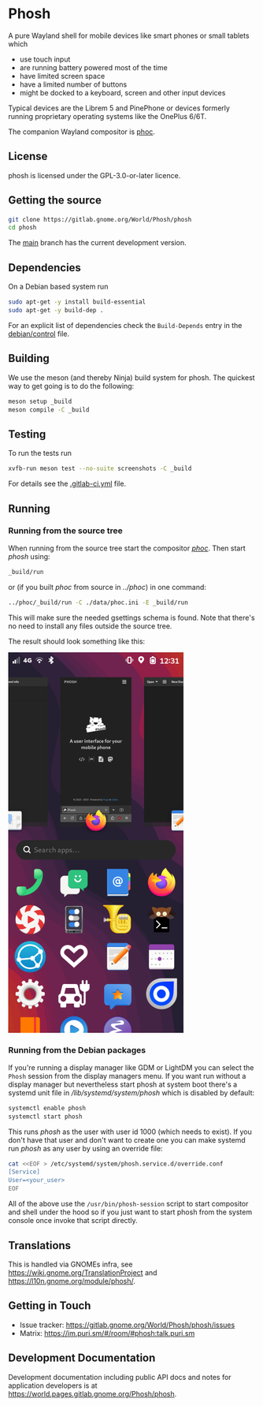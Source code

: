 # Phosh

A pure Wayland shell for mobile devices like smart phones or small
tablets which

* use touch input
* are running battery powered most of the time
* have limited screen space
* have a limited number of buttons
* might be docked to a keyboard, screen and other input devices

Typical devices are the Librem 5 and PinePhone or devices formerly
running proprietary operating systems like the OnePlus 6/6T.

The companion Wayland compositor is [phoc][].

## License

phosh is licensed under the GPL-3.0-or-later licence.

## Getting the source

```sh
git clone https://gitlab.gnome.org/World/Phosh/phosh
cd phosh
```

The [main][] branch has the current development version.

## Dependencies

On a Debian based system run

```sh
sudo apt-get -y install build-essential
sudo apt-get -y build-dep .
```

For an explicit list of dependencies check the `Build-Depends` entry in the
[debian/control][] file.

## Building

We use the meson (and thereby Ninja) build system for phosh.  The quickest
way to get going is to do the following:

```sh
meson setup _build
meson compile -C _build
```

## Testing

To run the tests run

```sh
xvfb-run meson test --no-suite screenshots -C _build
```

For details see the [.gitlab-ci.yml][] file.

## Running

### Running from the source tree

When running from the source tree start the compositor *[phoc][]*.
Then start *phosh* using:

```sh
_build/run
```

or (if you built *phoc* from source in *../phoc*) in one command:

```sh
../phoc/_build/run -C ./data/phoc.ini -E _build/run
```

This will make sure the needed gsettings schema is found. Note that there's no
need to install any files outside the source tree.

The result should look something like this:

![phosh](screenshots/phosh-overview.png)

### Running from the Debian packages

If you're running a display manager like GDM or LightDM you can select the
`Phosh` session from the display managers menu. If you want run without a
display manager but nevertheless start phosh at system boot there's a systemd
unit file in */lib/systemd/system/phosh* which is disabled by default:

```sh
systemctl enable phosh
systemctl start phosh
```

This runs *phosh* as the user with user id 1000 (which needs to exist). If you
don't have that user and don't want to create one you can make systemd
run *phosh* as any user by using an override file:

```sh
cat <<EOF > /etc/systemd/system/phosh.service.d/override.conf
[Service]
User=<your_user>
EOF
```

All of the above use the `/usr/bin/phosh-session` script to start compositor
and shell under the hood so if you just want to start phosh from the system
console once invoke that script directly.

## Translations

This is handled via GNOMEs infra, see
<https://wiki.gnome.org/TranslationProject> and
<https://l10n.gnome.org/module/phosh/>.

## Getting in Touch

* Issue tracker: <https://gitlab.gnome.org/World/Phosh/phosh/issues>
* Matrix: <https://im.puri.sm/#/room/#phosh:talk.puri.sm>

## Development Documentation

Development documentation including public API docs and notes for application
developers is at <https://world.pages.gitlab.gnome.org/Phosh/phosh>.

[main]: https://gitlab.gnome.org/World/Phosh/phosh/-/tree/main
[.gitlab-ci.yml]: https://gitlab.gnome.org/World/Phosh/phosh/-/blob/main/.gitlab-ci.yml
[debian/control]: https://gitlab.gnome.org/World/Phosh/phosh/-/blob/main/debian/control
[phoc]: https://gitlab.gnome.org/World/Phosh/phoc
